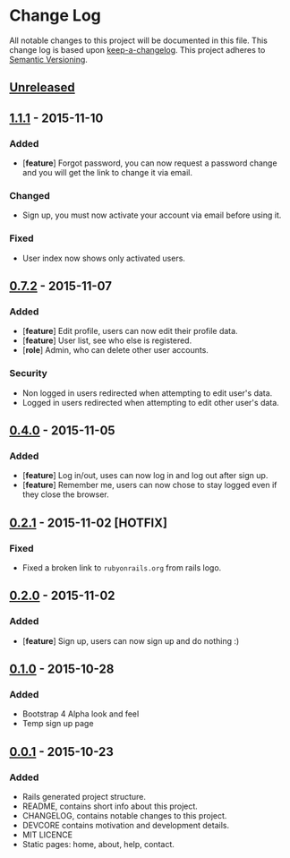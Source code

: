 # Change Log

All notable changes to this project will be documented in this
file. This change log is based upon [keep-a-changelog]. This project adheres to
[Semantic Versioning].

## [Unreleased]

## [1.1.1] - 2015-11-10

### Added

- [**feature**] Forgot password, you can now request a password change and
  you will get the link to change it via email.

### Changed

- Sign up, you must now activate your account via email before using it.

### Fixed

- User index now shows only activated users.

## [0.7.2] - 2015-11-07

### Added

- [**feature**] Edit profile, users can now edit their profile data.
- [**feature**] User list, see who else is registered.
- [**role**] Admin, who can delete other user accounts.

### Security

- Non logged in users redirected when attempting to edit user's data.
- Logged in users redirected when attempting to edit other user's data.

## [0.4.0] - 2015-11-05

### Added

- [**feature**] Log in/out, uses can now log in and log out after sign up.
- [**feature**] Remember me, users can now chose to stay logged even if they
                close the browser.

## [0.2.1] - 2015-11-02 [HOTFIX]

### Fixed

- Fixed a broken link to `rubyonrails.org` from rails logo.

## [0.2.0] - 2015-11-02

### Added

- [**feature**] Sign up, users can now sign up and do nothing :)

## [0.1.0] - 2015-10-28

### Added

- Bootstrap 4 Alpha look and feel
- Temp sign up page

## [0.0.1] - 2015-10-23

### Added

- Rails generated project structure.
- README, contains short info about this project.
- CHANGELOG, contains notable changes to this project.
- DEVCORE contains motivation and development details.
- MIT LICENCE
- Static pages: home, about, help, contact.

[keep-a-changelog]: https://github.com/olivierlacan/keep-a-changelog
[Semantic Versioning]: http://semver.org/
[Unreleased]: https://github.com/mbrand12/sample-app/compare/v1.1.1...HEAD
[0.0.1]: https://github.com/mbrand12/sample-app/compare/59d0d68...v0.0.1
[0.1.0]: https://github.com/mbrand12/sample-app/compare/v0.0.1...v0.1.0
[0.2.0]: https://github.com/mbrand12/sample-app/compare/v0.1.0...v0.2.0
[0.2.1]: https://github.com/mbrand12/sample-app/compare/v0.2.0...v0.2.1
[0.4.0]: https://github.com/mbrand12/sample-app/compare/v0.2.1...v0.4.0
[0.7.2]: https://github.com/mbrand12/sample-app/compare/v0.4.0...v0.7.2
[1.1.1]: https://github.com/mbrand12/sample-app/compare/v0.7.2...v1.1.1
